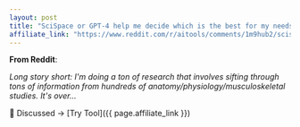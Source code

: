 ```yaml
---
layout: post
title: "SciSpace or GPT-4 help me decide which is the best for my needs"
affiliate_link: "https://www.reddit.com/r/aitools/comments/1m9hub2/scispace_or_gpt4_help_me_decide_which_is_the_best/?ref=autoverse&utm_source=autoverse"
---
```


**From Reddit**:  
*<!-- SC_OFF --><div class='md'><p>Long story short: I'm doing a ton of research that involves sifting through tons of information from hundreds of anatomy/physiology/musculoskeletal studies. It's over...*

💬 Discussed → [Try Tool]({{ page.affiliate_link }})  

